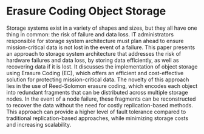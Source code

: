 # Erasure Coding Object Storage
Storage systems exist in a variety of shapes and sizes, but they all have one thing in common: the risk of failure and data loss. IT administrators 
responsible for storage system architecture must plan ahead to ensure mission-critical data is not lost in the event of a failure. This paper presents 
an approach to storage system architecture that addresses the risk of hardware failures and data loss, by storing data efficiently, as well as recovering 
data if it is lost. It discusses the implementation of object storage using Erasure Coding (EC), which offers an efficient and cost-effective solution 
for protecting mission-critical data. The novelty of this approach lies in the use of Reed-Solomon erasure coding, which encodes each object into redundant 
fragments that can be distributed across multiple storage nodes. In the event of a node failure, these fragments can be reconstructed to recover the data 
without the need for costly replication-based methods. This approach can provide a higher level of fault tolerance compared to traditional replication-based 
approaches, while minimizing storage costs and increasing scalability.

